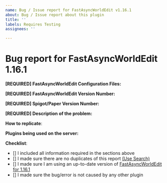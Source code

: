 ```yaml
---
name: Bug / Issue report for FastAsyncWorldEdit v1.16.1
about: Bug / Issue report about this plugin
title: ''
labels: Requires Testing
assignees: ''

---
```


# Bug report for FastAsyncWorldEdit 1.16.1
<!--- If you are using 1.13 or 1.14 consider updating to 1.16.1 before raising an issue -->
<!--- The priority lays on 1.16 right now, so issues reported for 1.13 or 1.14 will be fixed for the 1.16 versions -->
<!--- In order to create a valid issue report you have to follow this template. -->
<!--- Remove this template if making a suggestion or asking a question. -->
<!--- Incomplete reports will most likely be marked as invalid, and closed, with few exceptions.-->

**[REQUIRED] FastAsyncWorldEdit Configuration Files:** 
<!--- Issue /fawe debugpaste in game or in your console and copy the supplied URL here -->
<!--- If you cannot perform the above, we require logs/latest.log; config.yml and config-legacy.yml -->
<!--- If you are unwilling to supply the information we need, we reserve the right to not assist you. Redact IP addresses if you need to. -->

**[REQUIRED] FastAsyncWorldEdit Version Number:** 
<!--- Enter /fawe version in game or in your console and copy the full output here -->

**[REQUIRED] Spigot/Paper Version Number:** 
<!--- Enter /version ingame or in your console and paste the full output here -->

**[REQUIRED] Description of the problem:**
<!--- Check your console for errors while testing -->
<!--- Include relevant information like errors or a picture of the problem -->
<!--- Be as specific as possible.  Don't lie, redact information, or use false names/situations. -->
<!--- Who, What, When, Where, Why, How, Expected behavior, Resultant behavior, etc -->

**How to replicate**:
<!--- If you can reproduce the issue please tell us as detailed as possible step by step how to do that -->

**Plugins being used on the server:**
<!--- Optional but recommended - issue "/plugins" in-game or in console and copy/paste the list -->

**Checklist**:
<!--- Make sure you've completed the following steps (put an "X" between of brackets): -->
- [] I included all information required in the sections above
- [] I made sure there are no duplicates of this report [(Use Search)](https://github.com/IntellectualSites/FastAsyncWorldEdit/issues?q=is%3Aissue)
- [] I made sure I am using an up-to-date version of [FastAsyncWorldEdit for 1.16.1](https://ci.athion.net/job/FastAsyncWorldEdit-1.16/)
- [] I made sure the bug/error is not caused by any other plugin
